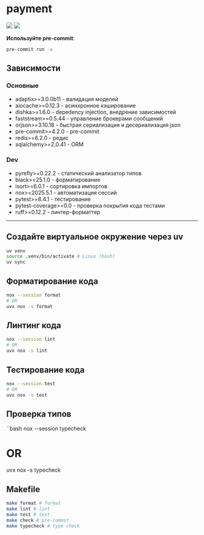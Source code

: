 # payment

<img src="https://github.com/alexeev-prog/pyEchoNext/actions/workflows/test.yml/badge.svg">
<img src="https://github.com/alexeev-prog/pyEchoNext/actions/workflows/linter.yml/badge.svg">

**Используйте pre-commit**:

```bash
pre-commit run -a
```

## Зависимости

### Основные

 + adaptix>=3.0.0b11 - валидация моделей
 + aiocache>=0.12.3 - асинхронное кэширование
 + dishka>=1.6.0 - depedency injection, внедрение зависимостей
 + faststream>=0.5.44 - управление брокерами сообщений
 + orjson>=3.10.18 - быстрая сериализация и десериализация json
 + pre-commit>=4.2.0 - pre-commit
 + redis>=6.2.0 - редис
 + sqlalchemy>=2.0.41 - ORM

### Dev

 + pyrefly>=0.22.2 - статический анализатор типов
 + black>=25.1.0 - форматирование
 + isort>=6.0.1 - сортировка импортов
 + nox>=2025.5.1 - автоматизация сессий
 + pytest>=8.4.1 - тестирование
 + pytest-coverage>=0.0 - проверка покрытия кода тестами
 + ruff>=0.12.2 - линтер-форматтер

---

## Создайте виртуальное окружение через uv

```bash
uv venv
source .venv/bin/activate # Linux (bash)
uv sync
```

## Форматирование кода

```bash
nox --session format
# OR
uvx nox -s format
```

## Линтинг кода

```bash
nox --session lint
# OR
uvx nox -s lint
```

## Тестирование кода

```bash
nox --session test
# OR
uvx nox -s test
```

## Проверка типов

``bash
nox --session typecheck
# OR
uvx nox -s typecheck

## Makefile

```bash
make format # format
make lint # lint
make test # test
make check # pre-commit
make typecheck # type check
```
